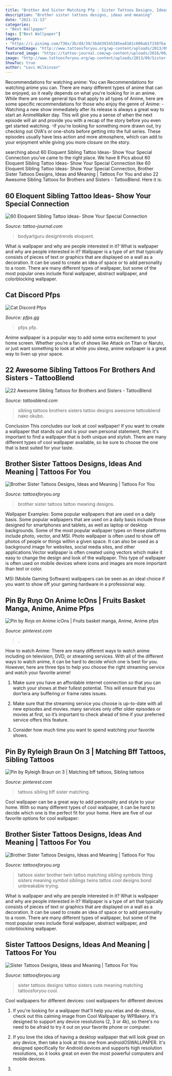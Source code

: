 ```yaml
---
title: "Brother And Sister Matching Pfp : Sister Tattoos Designs, Ideas And Meaning"
description: "Brother sister tattoos designs, ideas and meaning"
date: "2021-11-13"
categories:
- "Best Wallpaper"
tags: ["Best Wallpaper"]
images:
- "https://i.pinimg.com/736x/3b/dd/39/3bdd39345285ea8101c006ab1f338f6a.jpg"
featuredImage: "http://www.tattoosforyou.org/wp-content/uploads/2013/09/Sister-Tattoos-Ideas.jpg"
featured_image: "https://tattoo-journal.com/wp-content/uploads/2016/09/sibling-tattoo17-768x768.jpg"
image: "http://www.tattoosforyou.org/wp-content/uploads/2013/09/Sister-Tattoos-Ideas.jpg"
ShowToc: true
author: "Levi Wilkinson"
---
```



Recommendations for watching anime: You can
Recommendations for watching anime you can. There are many different types of anime that can be enjoyed, so it really depends on what you're looking for in an anime. While there are some general tips that apply to all types of Anime, here are some specific recommendations for those who enjoy the genre of Anime: 
-Watching a new show immediately after its release is always a great way to start an AnimeWalker day. This will give you a sense of when the next episode will air and provide you with a recap of the story before you even get started watching. 
-If you're looking for something more drawn out, try checking out OVA's or one-shots before getting into the full series. These episodes usually have less action and more atmosphere, which can add to your enjoyment while giving you more closure on the story.

	

		
searching about 60 Eloquent Sibling Tattoo Ideas- Show Your Special Connection you've came to the right place. We have 8 Pics about 60 Eloquent Sibling Tattoo Ideas- Show Your Special Connection like 60 Eloquent Sibling Tattoo Ideas- Show Your Special Connection, Brother Sister Tattoos Designs, Ideas and Meaning | Tattoos For You and also 22 Awesome Sibling Tattoos for Brothers and Sisters - TattooBlend. Here it is:
		
    
## 60 Eloquent Sibling Tattoo Ideas- Show Your Special Connection

<img loading=lazy src="https://tattoo-journal.com/wp-content/uploads/2016/09/sibling-tattoo17-768x768.jpg" onerror="this.onerror=null;this.src='https://tse2.mm.bing.net/th?id=OIP.YLspucwGCAR3iYrH89BrvAHaHa&amp;pid=15.1';" alt="60 Eloquent Sibling Tattoo Ideas- Show Your Special Connection">

_Source: tattoo-journal.com_

>bodyartguru designtrends eloquent. 

	

What is wallpaper and why are people interested in it?
What is wallpaper and why are people interested in it?
Wallpaper is a type of art that typically consists of pieces of text or graphics that are displayed on a wall as a decoration. It can be used to create an idea of space or to add personality to a room. There are many different types of wallpaper, but some of the most popular ones include floral wallpaper, abstract wallpaper, and colorblocking wallpaper.

    
## Cat Discord Pfps

<img loading=lazy src="https://pfps.gg/assets/pfps/6731-cat-fall-pride.png" onerror="this.onerror=null;this.src='https://tse3.mm.bing.net/th?id=OIP.DCeveeQUJVp5UY49Pt_8SQAAAA&amp;pid=15.1';" alt="Cat Discord Pfps">

_Source: pfps.gg_

>pfps pfp. 

	

Anime wallpaper is a popular way to add some extra excitement to your home screen. Whether you’re a fan of shows like Attack on Titan or Naruto, or just want something to look at while you sleep, anime wallpaper is a great way to liven up your space.

    
## 22 Awesome Sibling Tattoos For Brothers And Sisters - TattooBlend

<img loading=lazy src="http://tattooblend.com/wp-content/uploads/2016/03/sibling-tattoo-designs.jpg?x26891" onerror="this.onerror=null;this.src='https://tse3.mm.bing.net/th?id=OIP.CE064RpgEFBmXSp6Jn8pCAHaHX&amp;pid=15.1';" alt="22 Awesome Sibling Tattoos for Brothers and Sisters - TattooBlend">

_Source: tattooblend.com_

>sibling tattoos brothers sisters tattoo designs awesome tattooblend nako okubo. 

	

Conclusion
This concludes our look at cool wallpaper! If you want to create a wallpaper that stands out and is your own personal statement, then it's important to find a wallpaper that is both unique and stylish. There are many different types of cool wallpaper available, so be sure to choose the one that is best suited for your taste.

    
## Brother Sister Tattoos Designs, Ideas And Meaning | Tattoos For You

<img loading=lazy src="https://www.tattoosforyou.org/wp-content/uploads/2017/12/Brother-Sister-Tattoo.jpg" onerror="this.onerror=null;this.src='https://tse4.mm.bing.net/th?id=OIP.BZWEobWgIup1osugaij5yAHaJQ&amp;pid=15.1';" alt="Brother Sister Tattoos Designs, Ideas and Meaning | Tattoos For You">

_Source: tattoosforyou.org_

>brother sister tattoos tattoo meaning designs. 

	

Wallpaper Examples: Some popular wallpapers that are used on a daily basis.
Some popular wallpapers that are used on a daily basis include those designed for smartphones and tablets, as well as laptop or desktop backgrounds. Some of the most popular wallpaper types on these platforms include photo, vector, and MSI. 
Photo wallpaper is often used to show off photos of people or things within a given space. It can also be used as a background image for websites, social media sites, and other applications.Vector wallpaper is often created using vectors which make it easy to change the design and look of the wallpaper. This type of wallpaper is often used on mobile devices where icons and images are more important than text or color. 

MSI (Mobile Gaming Software) wallpapers can be seen as an ideal choice if you want to show off your gaming hardware in a professional way.

    
## Pin By Rιɳα On Anime IcOns | Fruits Basket Manga, Anime, Anime Pfps

<img loading=lazy src="https://i.pinimg.com/736x/92/f3/c0/92f3c0a0dab6ebd6603d62d2d102012c.jpg" onerror="this.onerror=null;this.src='https://tse1.mm.bing.net/th?id=OIP.MB9DTpbVngeJq9Z-PyMQxQHaHa&amp;pid=15.1';" alt="Pin by Rιɳα on Anime icOns | Fruits basket manga, Anime, Anime pfps">

_Source: pinterest.com_

>. 

	

How to watch Anime: There are many different ways to watch anime including on television, DVD, or streaming services.
With all of the different ways to watch anime, it can be hard to decide which one is best for you. However, here are three tips to help you choose the right streaming service and watch your favorite anime!
1. Make sure you have an affordable internet connection so that you can watch your shows at their fullest potential. This will ensure that you don’tera any buffering or frame rates issues.

2. Make sure that the streaming service you choose is up-to-date with all new episodes and movies. many services only offer older episodes or movies at first, so it’s important to check ahead of time if your preferred service offers this feature.

3. Consider how much time you want to spend watching your favorite shows.

    
## Pin By Ryleigh Braun On 3 | Matching Bff Tattoos, Sibling Tattoos

<img loading=lazy src="https://i.pinimg.com/736x/3b/dd/39/3bdd39345285ea8101c006ab1f338f6a.jpg" onerror="this.onerror=null;this.src='https://tse1.mm.bing.net/th?id=OIP.WUB-nVzjXRME3hOPCchgLgHaHO&amp;pid=15.1';" alt="Pin by Ryleigh Braun on 3 | Matching bff tattoos, Sibling tattoos">

_Source: pinterest.com_

>tattoos sibling bff sister matching. 

	

Cool wallpaper can be a great way to add personality and style to your home. With so many different types of cool wallpaper, it can be hard to decide which one is the perfect fit for your home. Here are five of our favorite options for cool wallpaper: 

    
## Brother Sister Tattoos Designs, Ideas And Meaning | Tattoos For You

<img loading=lazy src="https://www.tattoosforyou.org/wp-content/uploads/2017/12/Sister-Brother-Tattoos.jpg" onerror="this.onerror=null;this.src='https://tse4.mm.bing.net/th?id=OIP.qU-kh9KkW5MHrAoTlHPTlgHaHa&amp;pid=15.1';" alt="Brother Sister Tattoos Designs, Ideas and Meaning | Tattoos For You">

_Source: tattoosforyou.org_

>tattoos sister brother twin tattoo matching sibling symbols thing sisters meaning symbol siblings twins tattos cool designs bond unbreakable trying. 

	

What is wallpaper and why are people interested in it?
What is wallpaper and why are people interested in it?
Wallpaper is a type of art that typically consists of pieces of text or graphics that are displayed on a wall as a decoration. It can be used to create an idea of space or to add personality to a room. There are many different types of wallpaper, but some of the most popular ones include floral wallpaper, abstract wallpaper, and colorblocking wallpaper.

    
## Sister Tattoos Designs, Ideas And Meaning | Tattoos For You

<img loading=lazy src="http://www.tattoosforyou.org/wp-content/uploads/2013/09/Sister-Tattoos-Ideas.jpg" onerror="this.onerror=null;this.src='https://tse1.mm.bing.net/th?id=OIP.q7np6uXE1p-XaMUr5snfugHaE8&amp;pid=15.1';" alt="Sister Tattoos Designs, Ideas and Meaning | Tattoos For You">

_Source: tattoosforyou.org_

>sister tattoos designs tattoo sisters cute meaning matching tattoosforyou cool. 

	

Cool wallpapers for different devices:
cool wallpapers for different devices 

1. If you're looking for a wallpaper that'll help you relax and de-stress, check out this calming image from Cool Wallpaper by WPBakery. It's designed to support any device resolutions (2, 3 or 4k), so there's no need to be afraid to try it out on your favorite phone or computer.

2. If you love the idea of having a desktop wallpaper that will look great on any device, then take a look at this one from androidOSWALLPAPER. It's designed specifically for Android devices and supports high resolution resolutions, so it looks great on even the most powerful computers and mobile devices.

3.

